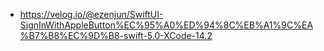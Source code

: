 - https://velog.io/@ezenjun/SwiftUI-SignInWithAppleButton%EC%95%A0%ED%94%8C%EB%A1%9C%EA%B7%B8%EC%9D%B8-swift-5.0-XCode-14.2